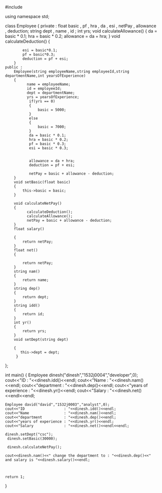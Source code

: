 #include <iostream>

using namespace std;

class Employee
{
    private :
      float basic , pf , hra , da , esi , netPay , allowance , deduction;
      string dept , name , id ;
      int yrs;
    void calculateAllowance()
        {
             da = basic * 0.1;
             hra = basic * 0.2;
             allowance = da + hra;
        }
        void calculateDeduction()
        {
            
            esi = basic*0.1;
            pf = basic*0.3;
            deduction = pf + esi;
        }
    public :
        Employee(string employeeName,string employeeId,string departmentName,int yearsOfExperience)   
        {
              name = employeeName;
              id = employeeId;
              dept = departmentName;
              yrs = yearsOfExperience;
               if(yrs == 0)
               {
                   basic = 5000;
               }
               else
               {
                   basic = 7000; 
               }
               da = basic * 0.1;
               hra = basic * 0.2;
               pf = basic * 0.3;
               esi = basic * 0.3;
               
               
               allowance = da + hra;
               deduction = pf + esi;
               
               netPay = basic + allowance - deduction;
        }   
        void setBasic(float basic)
        {
            this->basic = basic;
        }
        
        void calculateNetPay()
        {
              calculateDeduction();
              calculateAllowance();
              netPay = basic + allowance - deduction;
        }
        float salary()
        
        {
            return netPay;
        }
        float net()
        {
                 
            return netPay;
        }
        string nam()
        {
            return name;
        }
        string dep()
        {
            return dept;
        }
        string idd()
        {
            return id;
        }
        int yr()
        {
            return yrs;
        }
        void setDept(string dept)
        
        {
           this->dept = dept; 
         }
     
};

int main()
{
    Employee dinesh("dinesh","1532j0004","developer",0);
    cout<<"ID                  : "<<dinesh.idd()<<endl;
    cout<<"Name                : "<<dinesh.nam()<<endl;
  cout<<"department          : "<<dinesh.dep()<<endl; 
    cout<<"years of experience : "<<dinesh.yr()<<endl;
    cout<<"Salary              : "<<dinesh.net()<<endl<<endl;
    
    Employee david("david","1532j0003","analyst",0);
    cout<<"ID                  : "<<dinesh.idd()<<endl;
    cout<<"Name                : "<<dinesh.nam()<<endl;
    cout<<"department          : "<<dinesh.dep()<<endl;
    cout<<"years of experience : "<<dinesh.yr()<<endl;
    cout<<"Salary              : "<<dinesh.net()<<endl<<endl;
    
    dinesh.setDept("csc");
     dinesh.setBasic(30000);
 
     dinesh.calculateNetPay();
     
    cout<<dinesh.nam()<<" change the department to : "<<dinesh.dep()<<" and salary is "<<dinesh.salary()<<endl;
    
   

    return 1;
}
